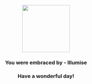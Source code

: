 <p align="center">
    <img src="https://raw.githubusercontent.com/PokeAPI/sprites/master/sprites/pokemon/314.png" width="150" height="150">
</p>
<h3 align="center">You were embraced by - <b>Illumise</b></h3>
<h3 align="center">Have a wonderful day!</h3>
